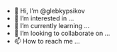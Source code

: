 - 👋 Hi, I’m @glebkypsikov
- 👀 I’m interested in ...
- 🌱 I’m currently learning ...
- 💞️ I’m looking to collaborate on ...
- 📫 How to reach me ...

<!---
glebkypsikov/glebkypsikov is a ✨ special ✨ repository because its `README.md` (this file) appears on your GitHub profile.
You can click the Preview link to take a look at your changes.
--->
